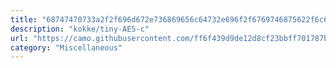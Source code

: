 ```yaml
---
title: "68747470733a2f2f696d672e736869656c64732e696f2f6769746875622f6c6963656e73652f6b6f6b6b652f74696e792d4145532d63"
description: "kokke/tiny-AES-c"
url: "https://camo.githubusercontent.com/ff6f439d9de12d8cf23bbff701787b0e58d9cd3179dd8bdef8a92254348f0a45/68747470733a2f2f696d672e736869656c64732e696f2f6769746875622f6c6963656e73652f6b6f6b6b652f74696e792d4145532d63"
category: "Miscellaneous"
---
```

